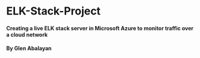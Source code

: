 # ELK-Stack-Project
#### Creating a live ELK stack server in Microsoft Azure to monitor traffic over a cloud network 
#### By Glen Abalayan